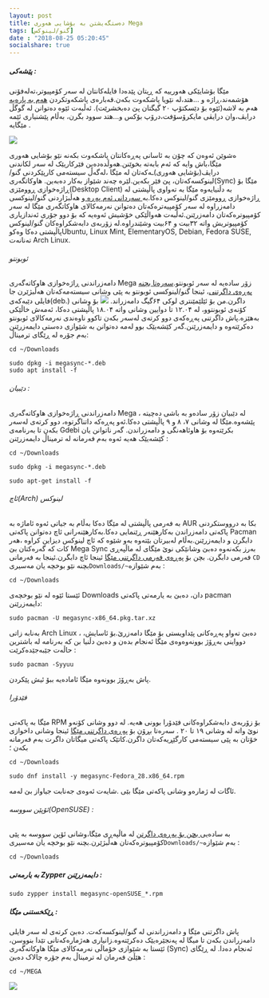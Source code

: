 ```yaml
---
layout: post
title: دەستگەیشتن بە بۆشایی هەوری Mega
tags: [گنو/لینوکس]
date : "2018-08-25 05:20:45"
socialshare: true
---
```


##### پێشەکی :

مێگا بۆشایێکی هەورییە کە ڕیتان پێدەدا فایلەکانتان لە سەر کۆمپیوتر،تەلەفۆنی هۆشمەند،ڕاژە و …هتد،لە نێویا پاشکەوت بکەن.قەبارەی پاشکەوتکردن [هەم بە پارەیە](https://mega.nz/pro) هەم بە لاشە(ئێوە بۆ دێسکتۆپ ۲۰ گیگتان پێ دەبخشرێت). ئەڵبەت ئێوە دەتوانن لە گوگڵ درایڤ،وان درایڤی مایکرۆسۆفت،درۆپ بۆکس و…هتد سوود بگرن، بەڵام پێشنیاری ئێمە مێگایە .

![](/gnulinux/images/00007-1.png)



ەشوێن ئەوەن کە چۆن بە ئاسانی پەڕەکانتان پاشکەوت بکەنە نێو بۆشایی هەوری مێگا،باش وایە کە ئەم بابەتە بخوێنن.هەوڵدەدەین فێرکاریێک لە سەر لکاندنی درایڤ(بۆشایی هەوری)ـەکەتان لە مێگا ،لەگەڵ سیستەمی کارپێکردنی گنو/لینوکسەکەتان، پێ فێر بکەین.لێرە چەند شێواز بەکار دەبەین.
هاوکاتگه‌ری(Sync) مێگا بۆ ڕاژەخوازی ڕوومێزی(Desktop Client)
بە دڵنیایەوە مێگا بە تەواوی پاڵپشتی لە ڕاژەخوازی ڕوومێزی گنو/لینوکس دەکا.بە[ سەردانی ئەم پەڕە ](https://mega.nz/sync)و هەڵبژاردنی گنو/لینوکسی دامەزراوە لە سەر کۆمپیەترەکەتان دەتوانن نەرمەکالای هاوکاتگەری مێگا لە سەر کۆمپیوترەکەتان دامەزرێنن.ئەڵبەت هەواڵێکی خۆشیش ئەوەیە کە بۆ دوو جۆری ئەندازیاری کۆمپیوتریش واتە ۳۲بیت و ۶۴بیت وشێندراوە.لە زۆربەی دابەشکراوەکان گنو/لینوکس پاڵپشتی دەکا وەکوUbuntu, Linux Mint, ElementaryOS, Debian, Fedora SUSE, تەنانەت Arch Linux.

###### ئوبونتو

دامەزراندنی ڕاژەخوازی هاوکاتەگەری Mega زۆر سادەیە لە سەر ئوبونتو.[سەرەتا بچنە پەڕەی داگرتنی](https://mega.nz/sync)، ئینجا گنو/لینوکسی ئوبونتو بە پێی وشانی سیستەمەکەتان هەڵبژێرن جا فایلی دێبەکەی(deb.) داگرن.من بۆ ئێلێمێنتری لوکی ۶۴گیگ دامەزراند.
![](/gnulinux/images/00007-2.png)
بۆ وشانی کۆنەی ئوبونتوو، لە ۱۲.۰۴ تا دوایین وشانی واتە ۱۸.۰۴ پاڵپشتی دەکا، ئەمەش خاڵێکی بەهێزە.پاش داگرتنی پەڕەکەی دوو کرتەی لەسەر بکەن تاکوو ناوەندی نەرمەکالای ئوبونتو دەکرێتەوە و دایمەزرێنن.گەر کێشەیێک بوو لەمە دەتوانن بە شێوازی دەستی دایمەزرێنن بەم جۆرە لە ڕێگای ترمیناڵ:

```shell
cd ~/Downloads

sudo dpkg -i megasync-*.deb
sudo apt install -f
```

###### دێبیان :

دامەزراندنی ڕاژەخوازی هاوکاتەگەری Mega ، لە دێبیان زۆر سادەو بە باشی دەچیتە پێشەوە.مێگا لە وشانی ۷، ۸ و ۹ پاڵپشتی دەکا.ئەو پەڕەکە داتناگرتوە، دوو کرتەی لەسەر بکەن تا بەرنامەی Gdebi بکرێتەوە بۆ هاوئاهەنگی و دامەزراندن.
گەر ناتوانن یان کێشەیێک هەیە ئەوە بەم فەرمانە لە ترمیناڵ دایمەزرێنن :

```shell
cd ~/Downloads

sudo dpkg -i megasync-*.deb

sudo apt-get install -f
```

###### ئاچ(Arch) لینوکس

بە فەرمی پاڵپشتی لە مێگا دەکا بەڵام بە جیاتی ئەوە ئاماژە بە AUR بکا بە درووستکردنی پاکەتی دامەزراندن بەکارهێنەر ڕێنمایی دەکا.بەکارهێنەرانی ئاچ دەتوانن پاکەتی Pacman دابگرن و دایمەزرێنن.بەڵام لەبیرتان بێتەوە بەو شێوە کە ئاچ لینوکس دیزاین کراوە ،هەر کات کە گەرەکتان بێ Mega Sync بەرز بکەنەوە دەبێ وشانێکی نوێ مێگای لە ماڵپەڕی فەرمی دابگرن.
بچن بۆ [پەڕەی فەرمی داگرتنی مێگا](https://mega.nz/sync) ئینجا ئاچ دابگرن.ئینجا بە فەرمانی `CD `بچنە نێو بوخچە یان مەسیری` Downloads/~ `بەم شێوازە :

```shell
cd ~/Downloads
```

ئێستا ئێوە لە نێو بوخچەی Downloads دان، دەبێ بە یارمەتی پاکەتی pacman دایمەزرێنن:

```shell
sudo pacman -U megasync-x86_64.pkg.tar.xz
```

بەنابە زاتی Arch Linux ، دەبێ تەواو پەڕەکانی پێداویستی بۆ مێگا دامەزرێ.بۆ ئاسایش، دوواینی بەڕۆژ بوونەوەوەی مێگا ئەنجام بدەن و دەبێ دڵنیا بن کە بەرنامە لە باشترین حاڵەت جێبەجێدەکرێت :

```shell
sudo pacman -Syyuu
```

پاش بەڕۆژ بوونەوە مێگا ئامادەیە ببۆ ئیش پێکردن.

###### فێدۆرا

مێگا بە پاکەتی RPM بۆ زۆربەی دابەشکراوەکانی فێدۆرا بوونی هەیە. لە دوو وشانی کۆنەو نوێ واتە لە وشانی ۱۹ تا ۲۰ . سەرەتا بڕۆن بۆ [پەڕەی داگرتنی مێگا](https://mega.nz/sync) ئینجا وشانی داخوازی خۆتان بە پێی سیستەمی کارگێڕیەکەتان داگرن.کاتێک پاکەتی میگاتان داگرت بەم فەرمانە بکەن ؛

```shell
cd ~/Downloads

sudo dnf install -y megasync-Fedora_28.x86_64.rpm
```

ئاگات لە ژمارەو وشانی پاکەتی مێگا بێی .شایەت ئەوەی جەنابت جیاواز بێ لەمە.

###### ئۆپێن سووسە(OpenSUSE) :

بە سادەیی[ بچن بۆ پەڕەی داگرتن](https://mega.nz/sync) لە ماڵپەڕی مێگا،وشانی ئۆپن سووسە بە پێی کۆمپیوترەکەتان هەڵبژێرن.بچنە نێو بوخچە یان مەسیری` Downloads/~ `بەم شێوازە :

```shell
cd ~/Downloads
```

##### بە یارمەتی Zypper دایمەزرێنن :

 

```shell
sudo zypper install megasync-openSUSE_*.rpm
```

##### ڕێکخستنی مێگا :

پاش داگرتنی مێگا و دامەزراندنی لە گنو/لینوکسەکەت. دەبێ کرتەی لە سەر فایلی دامەزراندن بکەن تا میگا لە پەنجێرەیێک دەکرێتەوە.زانیاری هەژمارەکەتانی تێدا بنووسن، ئێستا بە شێوازی خۆماڵی نەرمەکالای مێگا هاوکاتەگەری (Sync) ئەنجام دەدا.
لە ڕێگای هێڵێ فەرمان لە ترمیناڵ بەم جۆرە چالاک دەبێ :

```shell
cd ~/MEGA
```

 ![](/gnulinux/images/00007-3.png)